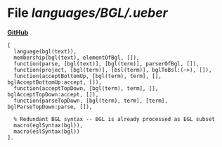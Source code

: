 # File _languages/BGL/.ueber_
**[GitHub](https://github.com/softlang/yas/blob/master/languages/BGL/.ueber)**
```
[
  language(bgl(text)),
  membership(bgl(text), elementOfBgl, []),
  function(parse, [bgl(text)], [bgl(term)], parserOfBgl, []),
  function(project, [bgl(term)], [bsl(term)], bglToBsl:(~>), []),
  function(acceptBottomUp, [bgl(term), term], [], bglAcceptBottomUp:accept, []),
  function(acceptTopDown, [bgl(term), term], [], bglAcceptTopDown:accept, []),
  function(parseTopDown, [bgl(term), term], [term], bglParseTopDown:parse, []),

  % Redundant BGL syntax -- BGL is already processed as EGL subset
  macro(eglSyntax(bgl)),
  macro(eslSyntax(bgl))
].

```
